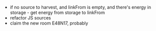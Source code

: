 - if no source to harvest, and linkFrom is empty, and there's energy in storage - get energy from storage to linkFrom
- refactor JS sources
- claim the new room E48N17, probably
